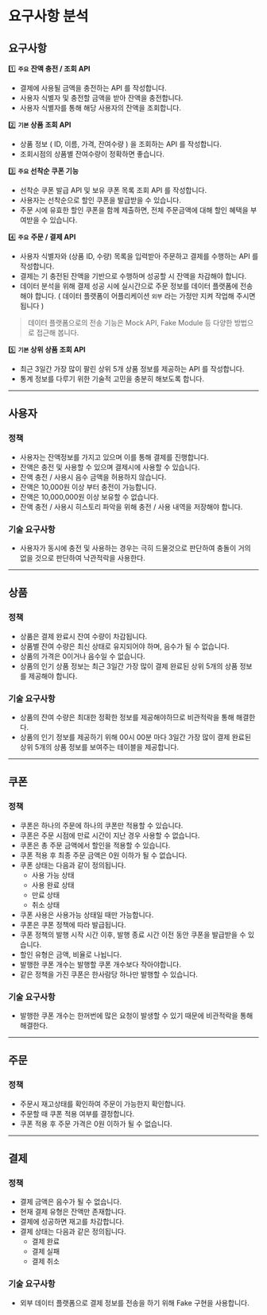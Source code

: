 # 요구사항 분석

## 요구사항

1️⃣ **`주요`** **잔액 충전 / 조회 API**

- 결제에 사용될 금액을 충전하는 API 를 작성합니다.
- 사용자 식별자 및 충전할 금액을 받아 잔액을 충전합니다.
- 사용자 식별자를 통해 해당 사용자의 잔액을 조회합니다.

2️⃣ **`기본` 상품 조회 API**

- 상품 정보 ( ID, 이름, 가격, 잔여수량 ) 을 조회하는 API 를 작성합니다.
- 조회시점의 상품별 잔여수량이 정확하면 좋습니다.

3️⃣ **`주요` 선착순 쿠폰 기능**

- 선착순 쿠폰 발급 API 및 보유 쿠폰 목록 조회 API 를 작성합니다.
- 사용자는 선착순으로 할인 쿠폰을 발급받을 수 있습니다.
- 주문 시에 유효한 할인 쿠폰을 함께 제출하면, 전체 주문금액에 대해 할인 혜택을 부여받을 수 있습니다.

4️⃣ **`주요`** **주문 / 결제 API**

- 사용자 식별자와 (상품 ID, 수량) 목록을 입력받아 주문하고 결제를 수행하는 API 를 작성합니다.
- 결제는 기 충전된 잔액을 기반으로 수행하며 성공할 시 잔액을 차감해야 합니다.
- 데이터 분석을 위해 결제 성공 시에 실시간으로 주문 정보를 데이터 플랫폼에 전송해야 합니다. ( 데이터 플랫폼이 어플리케이션 `외부` 라는 가정만 지켜 작업해 주시면 됩니다 )

> 데이터 플랫폼으로의 전송 기능은 Mock API, Fake Module 등 다양한 방법으로 접근해 봅니다.
>

5️⃣ **`기본` 상위 상품 조회 API**

- 최근 3일간 가장 많이 팔린 상위 5개 상품 정보를 제공하는 API 를 작성합니다.
- 통계 정보를 다루기 위한 기술적 고민을 충분히 해보도록 합니다.
---
## 사용자

### 정책
- 사용자는 잔액정보를 가지고 있으며 이를 통해 결제를 진행합니다.
- 잔액은 충전 및 사용할 수 있으며 결제시에 사용할 수 있습니다.
- 잔액 충전 / 사용시 음수 금액을 허용하지 않습니다.
- 잔액은 10,000원 이상 부터 충전이 가능합니다.
- 잔액은 10,000,000원 이상 보유할 수 없습니다.
- 잔액 충전 / 사용시 히스토리 파악을 위해 충전 / 사용 내역을 저장해야 합니다.

### 기술 요구사항

- 사용자가 동시에 충전 및 사용하는 경우는 극히 드물것으로 판단하여 충돌이 거의 없을 것으로 판단하여 낙관적락을 사용한다.

---

## 상품

### 정책

- 상품은 결제 완료시 잔여 수량이 차감됩니다.
- 상품별 잔여 수량은 최신 상태로 유지되어야 하며, 음수가 될 수 없습니다.
- 상품의 가격은 0이거나 음수일 수 없습니다.
- 상품의 인기 상품 정보는 최근 3일간 가장 많이 결제 완료된 상위 5개의 상품 정보를 제공해야 합니다.

### 기술 요구사항

- 상품의 잔여 수량은 최대한 정확한 정보를 제공해야하므로 비관적락을 통해 해결한다.
- 상품의 인기 정보를 제공하기 위해 00시 00분 마다 3일간 가장 많이 결제 완료된 상위 5개의 상품 정보를 보여주는 테이블을 제공합니다.

---

## 쿠폰

### 정책

- 쿠폰은 하나의 주문에 하나의 쿠폰만 적용할 수 있습니다.
- 쿠폰은 주문 시점에 만료 시간이 지난 경우 사용할 수 없습니다.
- 쿠폰은 총 주문 금액에서 할인을 적용할 수 있습니다.
- 쿠폰 적용 후 최종 주문 금액은 0원 이하가 될 수 없습니다.
- 쿠폰 상태는 다음과 같이 정의됩니다.
    - 사용 가능 상태
    - 사용 완료 상태
    - 만료 상태
    - 취소 상태
- 쿠폰 사용은 사용가능 상태일 때만 가능합니다.
- 쿠폰은 쿠폰 정책에 따라 발급됩니다.
- 쿠폰 정책의 발행 시작 시간 이후, 발행 종료 시간 이전 동안 쿠폰을 발급받을 수 있습니다.
- 할인 유형은 금액, 비율로 나뉩니다.
- 발행한 쿠폰 개수는 발행할 쿠폰 개수보다 작아야합니다.
- 같은 정책을 가진 쿠폰은 한사람당 하나만 발행할 수 있습니다.

### 기술 요구사항

- 발행한 쿠폰 개수는 한꺼번에 많은 요청이 발생할 수 있기 때문에 비관적락을 통해 해결한다.

---

## 주문

### 정책

- 주문시 재고상태를 확인하여 주문이 가능한지 확인합니다.
- 주문할 때 쿠폰 적용 여부를 결정합니다.
- 쿠폰 적용 후 주문 가격은 0원 이하가 될 수 없습니다.

---

## 결제

### 정책

- 결제 금액은 음수가 될 수 없습니다.
- 현재 결제 유형은 잔액만 존재합니다.
- 결제에 성공하면 재고를 차감합니다.
- 결제 상태는 다음과 같은 정의됩니다.
    - 결제 완료
    - 결제 실패
    - 결제 취소

### 기술 요구사항

- 외부 데이터 플랫폼으로 결제 정보를 전송을 하기 위해 Fake 구현을 사용합니다.